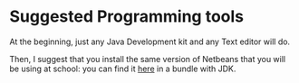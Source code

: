 # Suggested Programming tools
At the beginning, just any Java Development kit and any Text editor will do.

Then, I suggest that you install the same version of Netbeans that you will be using at school: you can find it [here](https://www.oracle.com/technetwork/java/javase/downloads/jdk-netbeans-jsp-3413139-esa.html) in a bundle with JDK.

 